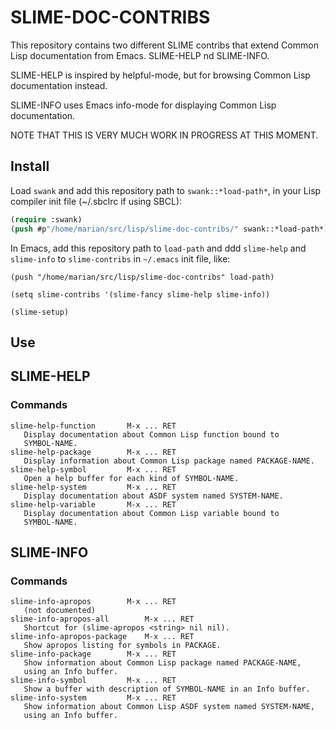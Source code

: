 # SLIME-DOC-CONTRIBS

This repository contains two different SLIME contribs that extend Common Lisp documentation from Emacs. SLIME-HELP nd SLIME-INFO.

SLIME-HELP is inspired by helpful-mode, but for browsing Common Lisp documentation instead.

SLIME-INFO uses Emacs info-mode for displaying Common Lisp documentation.

NOTE THAT THIS IS VERY MUCH WORK IN PROGRESS AT THIS MOMENT.

## Install

Load `swank` and add this repository path to `swank::*load-path*`, in your Lisp compiler init file (~/.sbclrc if using SBCL):

```lisp
(require :swank)
(push #p"/home/marian/src/lisp/slime-doc-contribs/" swank::*load-path*)
```

In Emacs, add this repository path to `load-path` and ddd `slime-help` and `slime-info` to `slime-contribs` in `~/.emacs` init file, like:

```
(push "/home/marian/src/lisp/slime-doc-contribs" load-path)

(setq slime-contribs '(slime-fancy slime-help slime-info))

(slime-setup)
```

## Use

## SLIME-HELP

### Commands

```
slime-help-function	      M-x ... RET
   Display documentation about Common Lisp function bound to
   SYMBOL-NAME.
slime-help-package	      M-x ... RET
   Display information about Common Lisp package named PACKAGE-NAME.
slime-help-symbol	      M-x ... RET
   Open a help buffer for each kind of SYMBOL-NAME.
slime-help-system	      M-x ... RET
   Display documentation about ASDF system named SYSTEM-NAME.
slime-help-variable	      M-x ... RET
   Display documentation about Common Lisp variable bound to
   SYMBOL-NAME.
```

## SLIME-INFO

### Commands

```
slime-info-apropos	      M-x ... RET
   (not documented)
slime-info-apropos-all	      M-x ... RET
   Shortcut for (slime-apropos <string> nil nil).
slime-info-apropos-package    M-x ... RET
   Show apropos listing for symbols in PACKAGE.
slime-info-package	      M-x ... RET
   Show information about Common Lisp package named PACKAGE-NAME,
   using an Info buffer.
slime-info-symbol	      M-x ... RET
   Show a buffer with description of SYMBOL-NAME in an Info buffer.
slime-info-system	      M-x ... RET
   Show information about Common Lisp ASDF system named SYSTEM-NAME,
   using an Info buffer.
```

